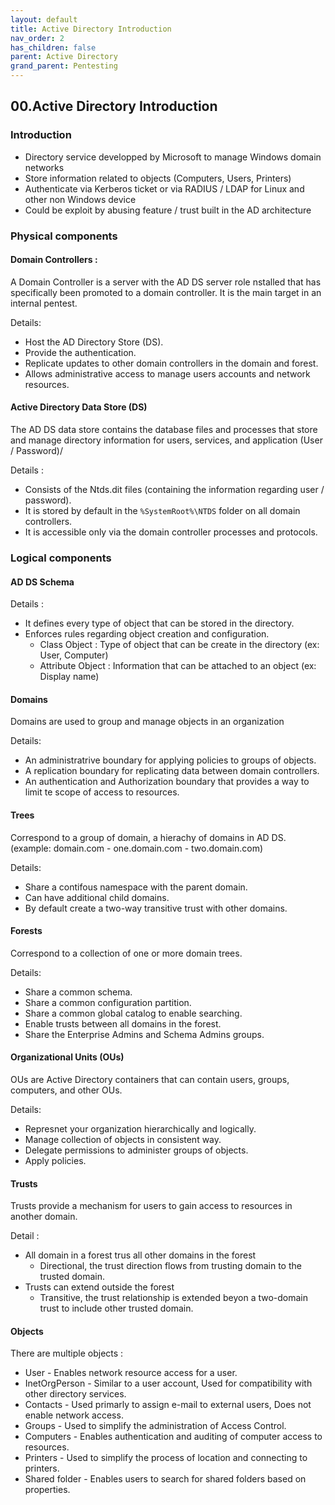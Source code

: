 ```yaml
---
layout: default
title: Active Directory Introduction
nav_order: 2
has_children: false
parent: Active Directory
grand_parent: Pentesting
---
```


## 00.Active Directory Introduction

### Introduction 

- Directory service developped by Microsoft to manage Windows domain networks
- Store information related to objects (Computers, Users, Printers)
- Authenticate via Kerberos ticket or via RADIUS / LDAP for Linux and other non Windows device
- Could be exploit by abusing feature / trust built in the AD architecture

### Physical components

#### Domain Controllers :

A Domain Controller is a server with the AD DS server role nstalled that has specifically been promoted to a domain controller. It is the main target in an internal pentest. 

Details:

- Host the AD Directory Store (DS).
- Provide the authentication.
- Replicate updates to other domain controllers in the domain and forest.
- Allows administrative access to manage users accounts and network resources.

#### Active Directory Data Store (DS)

The AD DS data store contains the database files and processes that store and manage directory information for users, services, and application (User / Password)/

Details : 

- Consists of the Ntds.dit files (containing the information regarding user / password).
- It is stored by default in the `%SystemRoot%\NTDS` folder on all domain controllers.
- It is accessible only via the domain controller processes and protocols.


### Logical components 

#### AD DS Schema

Details : 
- It defines every type of object that can be stored in the directory.
- Enforces rules regarding object creation and configuration. 
	- Class Object : Type of object that can be create in the directory (ex: User, Computer)
	- Attribute Object : Information that can be attached to an object (ex: Display name)


#### Domains

Domains are used to group and manage objects in an organization

Details:
- An administratrive boundary for applying policies to groups of objects.
- A replication boundary for replicating data between domain controllers.
- An authentication and Authorization boundary that provides a way to limit te scope of access to resources.

#### Trees

Correspond to a group of domain, a hierachy of domains in AD DS. (example: domain.com - one.domain.com - two.domain.com)

Details:
- Share a contifous namespace with the parent domain.
- Can have additional child domains.
- By default create a two-way transitive trust with other domains.

#### Forests

Correspond to a collection of one or more domain trees.

Details:
- Share a common schema.
- Share a common configuration partition.
- Share a common global catalog to enable searching.
- Enable trusts between all domains in the forest.
- Share the Enterprise Admins and Schema Admins groups.


#### Organizational Units (OUs)

OUs are Active Directory containers that can contain users, groups, computers, and other OUs.

Details:
- Represnet your organization hierarchically and logically.
- Manage collection of objects in consistent way.
- Delegate permissions to administer groups of objects.
- Apply policies.



#### Trusts

Trusts provide a mechanism for users to gain access to resources in another domain.

Detail : 
- All domain in a forest trus all other domains in the forest
	- Directional, the trust direction flows from trusting domain to the trusted domain.
- Trusts can extend outside the forest 
	- Transitive, the trust relationship is extended beyon a two-domain trust to include other trusted domain.

#### Objects 

There are multiple objects : 

- User - Enables network resource access for a user.
- InetOrgPerson - Similar to a user account, Used for compatibility with other directory services.
- Contacts - Used primarly to assign e-mail to external users, Does not enable network access.
- Groups - Used to simplify the administration of Access Control.
- Computers - Enables authentication and auditing of computer access to resources.
- Printers - Used to simplify the process of location and connecting to printers.
- Shared folder - Enables users to search for shared folders based on properties.